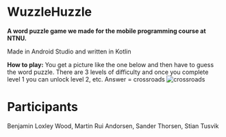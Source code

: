 # WuzzleHuzzle

**A word puzzle game we made for the mobile programming course at NTNU.**

Made in Android Studio and written in Kotlin

**How to play:**
You get a picture like the one below and then have to guess the word puzzle. There are 3 levels of difficulty and once you complete level 1 you can unlock level 2, etc. Answer = crossroads
![crossroads](https://github.com/SpectraGitHub/WuzzleHuzzle/assets/73069692/78a2824f-f39b-475e-8e9e-6cfc1863031a)

# Participants
Benjamin Loxley Wood, Martin Rui Andorsen, Sander Thorsen, Stian Tusvik
